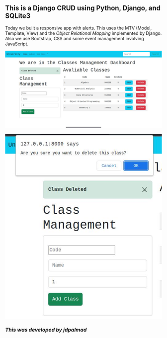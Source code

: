 ## **This is a Django CRUD using Python, Django, and SQLite3**

Today we built a responsive app with alerts. This uses the MTV (Model, Template, View) and the *Object Relational Mapping* implemented by Django.
Also we use Bootstrap, CSS and some event management involving JavaScript.
<br>


![](./crud-alert.JPG)
<br/><br/>
![](./crud-ask.JPG)






### *This was developed by jdpalmad*
